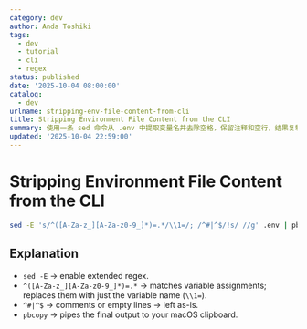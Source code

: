 ```yaml
---
category: dev
author: Anda Toshiki
tags:
  - dev
  - tutorial
  - cli
  - regex
status: published
date: '2025-10-04 08:00:00'
catalog:
  - dev
urlname: stripping-env-file-content-from-cli
title: Stripping Environment File Content from the CLI
summary: 使用一条 sed 命令从 .env 中提取变量名并去除空格，保留注释和空行，结果复制到剪贴板。
updated: '2025-10-04 22:59:00'
---
```


# Stripping Environment File Content from the CLI

```bash
sed -E 's/^([A-Za-z_][A-Za-z0-9_]*)=.*/\\1=/; /^#|^$/!s/ //g' .env | pbcopy
```

## Explanation

- `sed -E` → enable extended regex.
- `^([A-Za-z_][A-Za-z0-9_]*)=.*` → matches variable assignments; replaces them with just the variable name (`\\1=`).
- `^#|^$` → comments or empty lines → left as-is.
- `pbcopy` → pipes the final output to your macOS clipboard.
